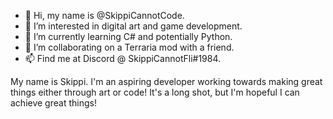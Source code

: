 - 👋 Hi, my name is @SkippiCannotCode.
- 👀 I’m interested in digital art and game development.
- 🌱 I’m currently learning C# and potentially Python.
- 💞️ I’m collaborating on a Terraria mod with a friend.
- 📫 Find me at Discord @ SkippiCannotFli#1984.

My name is Skippi. I'm an aspiring developer working towards making great things either through art or code! It's a long shot, but I'm hopeful I can achieve great things!
